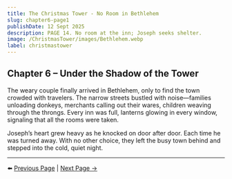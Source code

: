 ```yaml
---
title: The Christmas Tower - No Room in Bethlehem
slug: chapter6-page1
publishDate: 12 Sept 2025
description: PAGE 14. No room at the inn; Joseph seeks shelter.
image: /ChristmasTower/images/Bethlehem.webp
label: christmastower
---
```


## Chapter 6 – Under the Shadow of the Tower  

The weary couple finally arrived in Bethlehem, only to find the town crowded with travelers. The narrow streets bustled with noise—families unloading donkeys, merchants calling out their wares, children weaving through the throngs. Every inn was full, lanterns glowing in every window, signaling that all the rooms were taken.  

Joseph’s heart grew heavy as he knocked on door after door. Each time he was turned away. With no other choice, they left the busy town behind and stepped into the cold, quiet night.  

---

⬅️ [Previous Page](chapter5-page2) | [Next Page →](chapter6-page2)
